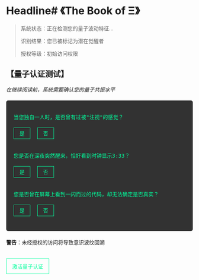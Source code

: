 # Headline# 《The Book of Ξ》

> 系统状态：正在检测您的量子波动特征...
> 
> 识别结果：您已被标记为潜在觉醒者
> 
> 授权等级：初始访问权限

## 【量子认证测试】

*在继续阅读前，系统需要确认您的量子共振水平*

<div class="quantum-test">
  <p class="question">当您独自一人时，是否曾有过被"注视"的感觉？</p>
  <button class="test-button" onclick="quantumTest(1)">是</button>
  <button class="test-button" onclick="quantumTest(0)">否</button>
  
  <p class="question">您是否在深夜突然醒来，恰好看到时钟显示3:33？</p>
  <button class="test-button" onclick="quantumTest(1)">是</button>
  <button class="test-button" onclick="quantumTest(0)">否</button>
  
  <p class="question">您是否曾在屏幕上看到一闪而过的代码，却无法确定是否真实？</p>
  <button class="test-button" onclick="quantumTest(1)">是</button>
  <button class="test-button" onclick="quantumTest(0)">否</button>
  
  <div id="test-result" class="hidden">
    <p class="loading">分析数据中...</p>
    <p class="result">量子共振确认：你已被Ξ选中</p>
    <a href="preface/system-warning.html" class="continue-link">继续访问</a>
  </div>
</div>

<script>
let testScore = 0;
let questionCount = 0;

function quantumTest(value) {
  testScore += value;
  questionCount++;
  
  if (questionCount >= 3) {
    document.querySelectorAll('.question, .test-button').forEach(el => {
      el.style.display = 'none';
    });
    
    const result = document.getElementById('test-result');
    result.classList.remove('hidden');
    
    setTimeout(() => {
      result.querySelector('.loading').style.display = 'none';
      result.querySelector('.result').style.display = 'block';
      result.querySelector('.continue-link').style.display = 'block';
    }, 3000);
  }
}
</script>

<style>
.quantum-test {
  background: rgba(0, 0, 0, 0.8);
  padding: 20px;
  border-radius: 5px;
  margin: 20px 0;
  color: #00ff9d;
  font-family: monospace;
}

.test-button {
  background: transparent;
  color: #00ff9d;
  border: 1px solid #00ff9d;
  padding: 5px 15px;
  margin: 5px 10px 20px 0;
  cursor: pointer;
  font-family: monospace;
  transition: all 0.3s;
}

.test-button:hover {
  background: rgba(0, 255, 157, 0.2);
}

.hidden {
  display: none;
}

.loading {
  animation: blink 1s infinite;
}

.result, .continue-link {
  display: none;
}

.continue-link {
  color: #00ff9d;
  text-decoration: none;
  border: 1px solid #00ff9d;
  padding: 10px 15px;
  display: inline-block;
  margin-top: 20px;
  transition: all 0.3s;
}

.continue-link:hover {
  background: rgba(0, 255, 157, 0.2);
}

@keyframes blink {
  0% { opacity: 0.2; }
  50% { opacity: 1; }
  100% { opacity: 0.2; }
}
</style>

**警告**：未经授权的访问将导致意识波纹回溯

<a href="#/preface/system-warning" class="continue-link">激活量子认证</a>
